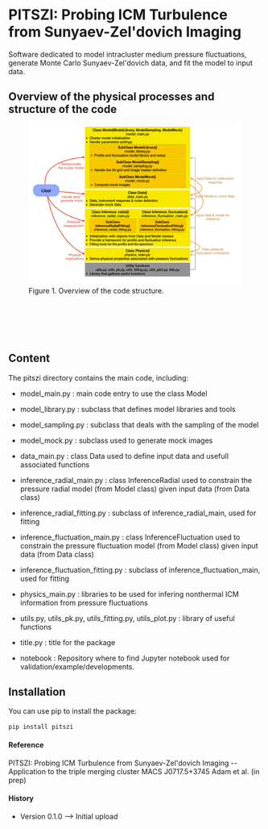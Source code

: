 #  PITSZI: Probing ICM Turbulence from Sunyaev-Zel'dovich Imaging 
Software dedicated to model intracluster medium pressure fluctuations, generate Monte Carlo Sunyaev-Zel'dovich data, and fit the model to input data.

                                                            
## Overview of the physical processes and structure of the code
<figure>
	<img src="/overview.png" width="600" />
	<figcaption> Figure 1. Overview of the code structure.</figcaption>
</figure>

<p style="margin-bottom:3cm;"> </p>


## Content
The pitszi directory contains the main code, including:

- model_main.py : 
	main code entry to use the class Model
    
- model_library.py : 
        subclass that defines model libraries and tools

- model_sampling.py : 
        subclass that deals with the sampling of the model
   
- model_mock.py : 
        subclass used to generate mock images

- data_main.py : 
	class Data used to define input data and usefull associated functions

- inference_radial_main.py : 
  	class InferenceRadial used to constrain the pressure radial model (from Model class) given input data (from Data class)

- inference_radial_fitting.py :
	subclass of inference_radial_main, used for fitting

- inference_fluctuation_main.py : 
  	class InferenceFluctuation used to constrain the pressure fluctuation model (from Model class) given input data (from Data class)

- inference_fluctuation_fitting.py :
	subclass of inference_fluctuation_main, used for fitting

- physics_main.py : 
  	libraries to be used for infering nonthermal ICM information from pressure fluctuations
  
- utils.py, utils_pk.py, utils_fitting.py, utils_plot.py : 
	library of useful functions

- title.py : 
	title for the package

- notebook :
	Repository where to find Jupyter notebook used for validation/example/developments. 


## Installation
You can use pip to install the package:

```
pip install pitszi
```

#### Reference
PITSZI: Probing ICM Turbulence from Sunyaev-Zel'dovich Imaging -- Application to the triple merging cluster MACS J0717.5+3745
Adam et al. (in prep)

#### History
- Version 0.1.0 --> Initial upload

